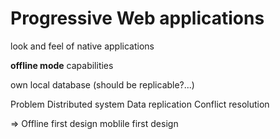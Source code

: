 Progressive Web applications
============================

look and feel of native applications

**offline mode** capabilities

own local database (should be replicable?...)


Problem
Distributed system
Data replication
Conflict resolution


=> Offline first design
moblile first design